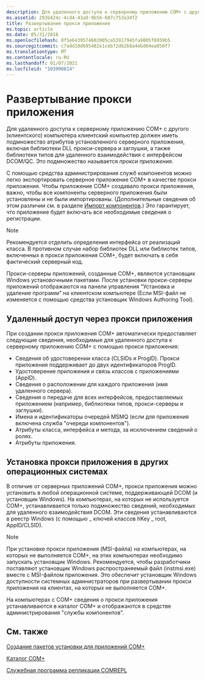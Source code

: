 ```yaml
---
description: Для удаленного доступа к серверному приложению COM+ с другого (клиентского) компьютера клиентский компьютер должен иметь подмножество атрибутов установленного серверного приложения, включая библиотеки DLL прокси-сервера и заглушки, а также библиотеки типов для удаленного взаимодействия с интерфейсом DCOM/QC.
ms.assetid: 293b424c-4cd4-43a9-9b56-687c753a34f2
title: Развертывание прокси приложения
ms.topic: article
ms.date: 05/31/2018
ms.openlocfilehash: 0f5e6439574602005ca53917945fa9005f8959b5
ms.sourcegitcommit: c7add10d695482e1ceb72d62b8a4ebd84ea050f7
ms.translationtype: MT
ms.contentlocale: ru-RU
ms.lasthandoff: 01/07/2021
ms.locfileid: "103990814"
---
```

# <a name="deploying-application-proxies"></a>Развертывание прокси приложения

Для удаленного доступа к серверному приложению COM+ с другого (клиентского) компьютера клиентский компьютер должен иметь подмножество атрибутов установленного серверного приложения, включая библиотеки DLL прокси-сервера и заглушки, а также библиотеки типов для удаленного взаимодействия с интерфейсом DCOM/QC. Это подмножество называется *прокси приложения*.

С помощью средства администрирования служб компонентов можно легко экспортировать серверное приложение COM+ в качестве прокси приложения. Чтобы приложение COM+ создавало прокси приложения, важно, чтобы все компоненты серверного приложения были установлены и не были импортированы. (Дополнительные сведения об этом различии см. в разделе [Импорт компонентов](importing-components.md).) Это гарантирует, что приложение будет включать все необходимые сведения о регистрации.

> [!Note]  
> Рекомендуется отделить определения интерфейса от реализаций класса. В противном случае набор библиотек DLL или библиотек типов, включенных в прокси приложения COM+, будет включать в себя фактический серверный код.

 

Прокси-серверы приложений, созданные COM+, являются установщик Windows установочными пакетами. После установки прокси-серверы приложений отображаются на панели управления "Установка и удаление программ" на клиентском компьютере (Если MSI-файл не изменяется с помощью средства установщик Windows Authoring Tool).

## <a name="remote-access-via-application-proxies"></a>Удаленный доступ через прокси приложения

При создании прокси приложения COM+ автоматически предоставляет следующие сведения, необходимые для удаленного доступа к серверному приложению COM+ с помощью прокси приложения:

-   Сведения об удостоверении класса (CLSIDs и ProgID). Прокси приложения поддерживает до двух идентификаторов ProgID.
-   Удостоверение приложения и связь классов с приложениями (AppID).
-   Сведения о расположении для каждого приложения (имя удаленного сервера).
-   Сведения о передаче для всех интерфейсов, предоставляемых приложением (например, библиотеки типов, прокси-серверы и заглушки).
-   Имена и идентификаторы очередей MSMQ (если для приложения включена служба "очереди компонентов").
-   Атрибуты класса, интерфейса и метода, за исключением сведений о ролях.
-   Атрибуты приложения.

## <a name="installing-application-proxies-on-other-operating-systems"></a>Установка прокси приложения в других операционных системах

В отличие от серверных приложений COM+, прокси приложения можно установить в любой операционной системе, поддерживающей DCOM (и установщик Windows). На компьютерах, на которых не используется COM+, устанавливается только подмножество сведений, необходимых для удаленного взаимодействия DCOM. Эти сведения устанавливаются в реестр Windows (с помощью \_ ключей классов hKey \_ root, AppID/CLSID).

> [!Note]  
> При установке прокси приложения (MSI-файла) на компьютерах, на которых не выполняется COM+, на этих компьютерах необходимо запускать установщик Windows. Рекомендуется, чтобы разработчики поставляют установщик Windows распространяемый файл (instmsi.exe) вместе с MSI-файлом приложения. Это обеспечит установщик Windows доступности системных администраторов при развертывании прокси приложения на клиентах, на которых не выполняется COM+.

 

На компьютерах с COM+ сведения о прокси приложения устанавливаются в каталог COM+ и отображаются в средстве администрирования "службы компонентов".

## <a name="related-topics"></a>См. также

<dl> <dt>

[Создание пакетов установки для приложений COM+](creating-installation-packages-for-com--applications.md)
</dt> <dt>

[Каталог COM+](the-com--catalog.md)
</dt> <dt>

[Служебная программа репликации COMREPL](the-comrepl-replication-utility.md)
</dt> </dl>

 

 



